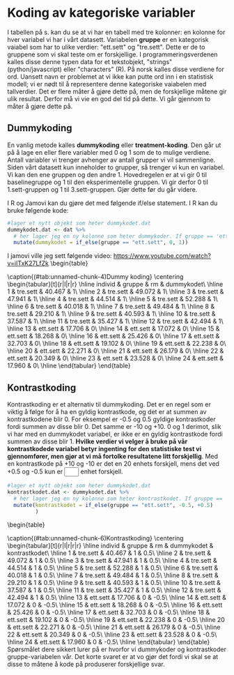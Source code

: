 
# Koding av kategoriske variabler
I tabellen på s. kan du se at vi har en tabell med tre kolonner: en kolonne for hver variabel vi har i vårt datasett. Variabelen **gruppe** er en kategorisk vaiabel som har to ulike verdier: "ett.sett" og "tre.sett". Dette er de to gruppene som vi skal teste om er forskjellige. I programmeringsverdenen kalles disse denne typen data for et tekstobjekt, "strings" (python/javascript) eller "characters" (R). På norsk kalles disse verdiene for ord. Uansett navn er problemet at vi ikke kan putte ord inn i en statistisk modell; vi er nødt til å representere denne kategoriske vaiabelen med tallverdier. Det er flere måter å gjøre dette på, men de forskjellige måtene gir ulik resultat. Derfor må vi vie en god del tid på dette. Vi går gjennom to måter å gjøre dette på.

## Dummykoding
En vanlig metode kalles **dummykoding** eller **treatment-koding**. Den går ut på å lage en eller flere variabler med 0 og 1 som de to mulige verdiene. Antall variabler vi trenger avhenger av antall grupper vi vil sammenligne. Siden vårt datasett kun inneholder to grupper, så trenger vi kun en variabel. Vi kan den ene gruppen og den andre 1. Hovedregelen er at vi gir 0 til baselinegruppe og 1 til den eksperimentelle gruppen. Vi gir derfor 0 til 1.sett-gruppen og 1 til 3.sett-gruppen. Gjør dette før du går videre.



I R og Jamovi kan du gjøre det med følgende if/else statement. I R kan du bruke følgende kode:


```r
#lager et nytt objekt som heter dummykodet.dat
dummykodet.dat <- dat %>%
  # her lager jeg en ny kolonne som heter dummykoder. If gruppe == 'ett.sett', gi verdien 0, else gi de 1.
  mutate(dummykodet = if_else(gruppe == "ett.sett", 0, 1))
```
I jamovi ville jeg sett følgende video: https://www.youtube.com/watch?v=iITxK27LfZk
\begin{table}

\caption{(\#tab:unnamed-chunk-4)Dummy koding}
\centering
\begin{tabular}[t]{r|l|r|r}
\hline
individ & gruppe & rm & dummykodet\\
\hline
1 & tre.sett & 40.467 & 1\\
\hline
2 & tre.sett & 49.072 & 1\\
\hline
3 & tre.sett & 47.941 & 1\\
\hline
4 & tre.sett & 44.514 & 1\\
\hline
5 & tre.sett & 52.288 & 1\\
\hline
6 & tre.sett & 40.018 & 1\\
\hline
7 & tre.sett & 49.484 & 1\\
\hline
8 & tre.sett & 29.210 & 1\\
\hline
9 & tre.sett & 40.593 & 1\\
\hline
10 & tre.sett & 37.587 & 1\\
\hline
11 & tre.sett & 35.427 & 1\\
\hline
12 & tre.sett & 42.494 & 1\\
\hline
13 & ett.sett & 17.706 & 0\\
\hline
14 & ett.sett & 17.072 & 0\\
\hline
15 & ett.sett & 18.268 & 0\\
\hline
16 & ett.sett & 25.426 & 0\\
\hline
17 & ett.sett & 32.703 & 0\\
\hline
18 & ett.sett & 19.102 & 0\\
\hline
19 & ett.sett & 22.238 & 0\\
\hline
20 & ett.sett & 22.271 & 0\\
\hline
21 & ett.sett & 26.179 & 0\\
\hline
22 & ett.sett & 20.349 & 0\\
\hline
23 & ett.sett & 23.528 & 0\\
\hline
24 & ett.sett & 17.960 & 0\\
\hline
\end{tabular}
\end{table}
## Kontrastkoding
Kontrastkoding er et alternativ til dummykoding. Det er en regel som er viktig å følge for å ha en gyldig kontrastkode, og det er at summen av kontrastkodene blir 0. For eksempel er -0.5 og 0.5 gyldige kontrastkoder fordi summen av disse blir 0. Det samme er -10 og +10. 0 og 1 derimot, slik vi har med en dummykodet variabel, er ikke er en gyldig kontrastkode fordi summen av disse blir 1. **Hvilke verdier vi velger å bruke på vår kontrastkodede variabel betyr ingenting for den statistiske test vi gjennomfører, men gjør at vi må fortolke resultatene litt forskjellig**. Med en kontrastkode på +10 og -10 er det en 20 enhets forskjell, mens det ved +0.5 og -0.5 kun er <input class='solveme nospaces' size='1' data-answer='["1"]'/> enhet forskjell. 



```r
#lager et nytt objekt som heter dummykodet.dat
kontrastkodet.dat <- dummykodet.dat %>%
  # her lager jeg en ny kolonne som heter kontrastkodet. If gruppe == 'ett.sett', gi verdien -0.5, else gi de +0.5
  mutate(kontrastkodet = if_else(gruppe == "ett.sett", -0.5, +0.5)
         )
```

\begin{table}

\caption{(\#tab:unnamed-chunk-6)Kontrastkoding}
\centering
\begin{tabular}[t]{r|l|r|r|r}
\hline
individ & gruppe & rm & dummykodet & kontrastkodet\\
\hline
1 & tre.sett & 40.467 & 1 & 0.5\\
\hline
2 & tre.sett & 49.072 & 1 & 0.5\\
\hline
3 & tre.sett & 47.941 & 1 & 0.5\\
\hline
4 & tre.sett & 44.514 & 1 & 0.5\\
\hline
5 & tre.sett & 52.288 & 1 & 0.5\\
\hline
6 & tre.sett & 40.018 & 1 & 0.5\\
\hline
7 & tre.sett & 49.484 & 1 & 0.5\\
\hline
8 & tre.sett & 29.210 & 1 & 0.5\\
\hline
9 & tre.sett & 40.593 & 1 & 0.5\\
\hline
10 & tre.sett & 37.587 & 1 & 0.5\\
\hline
11 & tre.sett & 35.427 & 1 & 0.5\\
\hline
12 & tre.sett & 42.494 & 1 & 0.5\\
\hline
13 & ett.sett & 17.706 & 0 & -0.5\\
\hline
14 & ett.sett & 17.072 & 0 & -0.5\\
\hline
15 & ett.sett & 18.268 & 0 & -0.5\\
\hline
16 & ett.sett & 25.426 & 0 & -0.5\\
\hline
17 & ett.sett & 32.703 & 0 & -0.5\\
\hline
18 & ett.sett & 19.102 & 0 & -0.5\\
\hline
19 & ett.sett & 22.238 & 0 & -0.5\\
\hline
20 & ett.sett & 22.271 & 0 & -0.5\\
\hline
21 & ett.sett & 26.179 & 0 & -0.5\\
\hline
22 & ett.sett & 20.349 & 0 & -0.5\\
\hline
23 & ett.sett & 23.528 & 0 & -0.5\\
\hline
24 & ett.sett & 17.960 & 0 & -0.5\\
\hline
\end{tabular}
\end{table}
Spørsmålet dere sikkert lurer på er hvorfor vi dummykoder og kontrastkoder gruppe-variabelen vår. Det korte svaret er at vo gjør det fordi vi skal se at disse to måtene å kode på produserer forskjellige svar.

